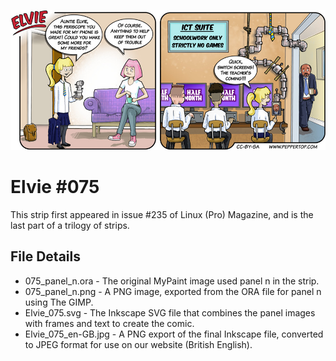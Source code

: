 ![Elvie comic strip #075](Elvie_075_en-GB.jpg)

Elvie #075
==========
This strip first appeared in issue #235 of Linux (Pro) Magazine, and is the last part of a trilogy of strips.


File Details
------------
* 075_panel_n.ora     - The original MyPaint image used panel n in the strip.
* 075_panel_n.png     - A PNG image, exported from the ORA file for panel n using The GIMP.
* Elvie_075.svg       - The Inkscape SVG file that combines the panel images with frames and text to create the comic.
* Elvie_075_en-GB.jpg - A PNG export of the final Inkscape file, converted to JPEG format for use on our website (British English).


